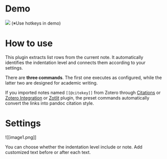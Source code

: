 # Demo

![](demo/demo1.gif)
(※Use hotkeys in demo)
# How to use 

This plugin extracts list rows from the current note. 
It automatically identifies the indentation level and connects them according to your settings.

There are **three commands**.
The first one executes as configured, while the latter two are designed for academic writing.

If you imported notes named `[[@citekey]]` from Zotero through [Citations](https://github.com/hans/obsidian-citation-plugin) or [Zotero Integration](https://github.com/mgmeyers/obsidian-zotero-integration) or [Zotlit](https://github.com/PKM-er/obsidian-zotlit) plugin, the preset commands automatically convert the links into pandoc citation style. 

# Settings

![[image1.png]]

You can choose whether the indentation level include or note.
Add customized text before or after each text.